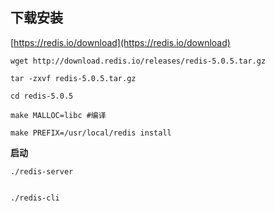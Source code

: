 ## 下载安装

[https://redis.io/download](https://redis.io/download)

```shell
wget http://download.redis.io/releases/redis-5.0.5.tar.gz

tar -zxvf redis-5.0.5.tar.gz

cd redis-5.0.5

make MALLOC=libc #编译

make PREFIX=/usr/local/redis install
```

**启动**

```shell
./redis-server


./redis-cli
```


